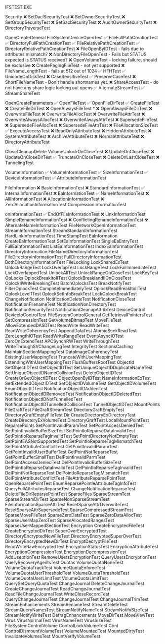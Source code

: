 
IFSTEST.EXE

Security
❌        SetDaclSecurityTest
❌        SetOwnerSecurityTest
❌        SetGroupSecurityTest
❌        SetSaclSecurityTest
❌        AuditOwnerSecurityTest
❌        DirectoryTraverseTest


OpenCreateGeneral
          FileSystemDeviceOpenTest
✅        FileFullPathCreationTest
✅        DirectoryFullPathCreationTest
✅        FileRelativePathCreationTest
✅        DirectoryRelativePathCreationTest
❌        FileOpenByIDTest
          - fails due to attributes mismatch?
❌        NonDirectoryFileOpenTest
          - Fails but STATUS expected is STATUS received?
❌        OpenVolumeTest
          - locking failure, should be exclusive
❌        CreatePagingFileTest
          - not yet supported
❌        FileNameLengthTest
          - fails at 512 out of 1024
✅        HFHTest
✅        UnicodeOnDiskTest
❌        CaseSensitiveTest
✅        PreserveCaseTest
❌        ShortFileNameTest
          - Don't handle shortnames yet.
❌        ShareAccessTest
          - do not have any share logic locking out opens
✅        AlternateStreamTest
✅        StreamShareTest


OpenCreateParameters
✅        OpenFileTest
✅        OpenFileDirTest
✅        CreateFileTest
❌        CreateFileDirTest
❌        OpenAlwaysFileTest *
❌        OpenAlwaysFileDirTest
❌        OverwriteFileTest
❌        OverwriteFileAllocTest
❌        OverwriteFileAttrTest
❌        OverwriteAlwaysAllocTest
❌        OverwriteAlwaysAttrTest
❌        SupersedeFileTest
❌        SupersedeFileAllocTest
❌        SupersedeFileAttrTest
❌        FileAllocationSizeTest
✅        ExecuteAccessTest
❌        ReadOnlyAttributeTest
❌        HiddenAttributeTest
❌        SystemAttributeTest
❌        ArchiveAttributeTest
❌        NormalAttributeTest
❌        DirectoryAttributeTest


CloseCleanupDelete
          VolumeUnlockOnCloseTest
❌        UpdateOnCloseTest
❌        UpdateOnCloseDirTest
✅        TruncateOnCloseTest
❌        DeleteOnLastCloseTest
❌        TunnelingTest


VolumeInformation
✅        VolumeInformationTest
✅        SizeInformationTest
✅        DeviceInformationTest
✅        AttributeInformationTest


FileInformation
❌        BasicInformationTest
❌        StandardInformationTest
✅        InternalInformationTest
❌        EaInformationTest
✅        NameInformationTest
❌        AllInformationTest
❌        AllocationInformationTest
❌        ZeroAllocationInformationTest
          CompressionInformationTest


onInformationTest
✅        EndOfFileInformationTest
❌        LinkInformationTest
          SimpleRenameInformationTest
❌        ConflictingRenameInformationTest
☢        AlternateNameInformationTest
        FileNetworkOpenInformationTest
        StreamInformationTest
        StreamStandardInformationTest
        HardLinkInformationTest
        TimeStampTest
EaInformation
        CreateEaInformationTest
        SetEaInformationTest
        SingleEaEntryTest
        FullEaInformationTest
        ListEaInformationTest
        IndexEaInformationTest
DirectoryInformation
        FileNameDirectoryInformationTest
        FileDirectoryInformationTest
        FullDirectoryInformationTest
        BothDirectoryInformationTest
FileLocking
        LockSharedExTest
        UnlockRangeTest
        LockOverlapTest
        LockRangeTest
        LockFailImmediateTest
        LockOverlappedTest
        UnlockAllTest
        UnlockRangeOnCloseTest
        LockKeyTest
OpLocks
        OplockBreakItoIITest
        OplockBreakIandIIOnCloseTest
        OplockIIWriteBreakingTest
        BatchOplocksTest
        BreakNotifyTest
        FilterOplockTest
        CompleteImmediatelyTest
        OplockReadBreakItoIITest
        OplockLevel1Test
        OplockSetInfoBreakTest
        LockOplockBreakTest
ChangeNotification
        NotificationDeleteTest
        NotificationCloseTest
        NotificationFilenameTest
        NotificationNonDirectoryTest
        NotificationSecurityTest
        NotificationCleanupAttribTest
DeviceControl
        DeviceIoControlTest
FileSystemControlGeneral
        GetRetrievalPointersTest
        SetCompressionTest
        GetVolumeBitmapTest
        MoveFileTest
        AllowExtendedDASDTest
ReadWrite
        ReadWriteTest
        ReadWriteCoherencyTest
        AppendDataTest
        AtomicSeekReadTest
        ZeroLengthIOTest
        ReadWriteRangeTest
        EventAsyncIOTest
        ZeroOnExtendTest
        APCSynchRWTest
        WriteThroughTest
        WriteThroughSVChangeLogTest
        IntegrityTest
SectionsCaching
        MaintainSectionMappingTest
        DataImageCoherencyTest
        ExistingUserMappingTest
        TruncateWithUserMappingTest
        ExtendingWithUserMappingTest
        FlushBuffersRootTest
ObjectId
        SetObjectIDTest
        GetObjectIDTest
        SetUniqueObjectIDDuplicateNameTest
        SetUniqueObjectIDNameCollisionTest
        DeleteObjectIDTest
        CreateOrGetObjectIDTest
        ObjectOpenByIDTest
        NameInformationExTest
        SetExtendedObjectIDTest
        SetObjectIDVolumeTest
        GetObjectIDVolumeTest
        EnumObjectIDTest
        NotificationObjectIDAddedTest
        NotificationObjectIDRemovedTest
        NotificationObjectIDDeletedTest
        NotificationObjectIDNotTunnelledTest
        NotificationObjectIDTunnelledCollisionTest
        TunnelObjectIDTest
MountPoints
        FileGraftTest
        FileGraftStreamTest
        DirectoryGraftEmptyTest
        DirectoryGraftEmptyFileTest
        Dir
        CreateDirectoryExDirectoryTest
        CreateDirectoryExVolumeTest
        DirectoryGraftTest
        LocalMountPointTest
ReparsePoints
        SetPointInvalidParamTest
        SetPointAccessDeniedTest
        SetPointInvalidBufferSizeTest
        SetPointIoReparseDataInvalidTest
        SetPointIoReparseTagInvalidTest
        SetPointDirectoryNotEmptyTest
        SetPointEASNotSupportedTest
        SetPointIoReparseTagMismatchTest
        SetPointAttributeConflictTest
        GetPointInvalidParamTest
        GetPointInvalidUserBufferTest
        GetPointNotReparseTest
        GetPointBufferSmallTest
        DelPointInvalidParmTest
        DelPointAccessDeniedTest
        DelPointInvalidBufferSizeTest
        DelPointIoReparseDataInvalidTest
        DelPointIoReparseTagInvalidTest
        DelPointNotReparseTest
        DelPointIoReparseTagMismatchTest
        DelPointAttributeConflictTest
        FileAttributeReparsePointTest
        OpenReparsePointTest
        EnumReparsePointleAttributeTagInfoTest
        QueryFullAttributesReparseTest
        ChangeNotificationReparseTest
        DeleteFileDirReparsePointTest
SparseFiles
        SparseStreamTest
        SparseStreamDirTest
        SparseNonSparseStreamTest
        FileInformationSparseAttrTest
        ResetSparseAttrOverwriteTest
        ResetSparseAttrSupersedeTest
        SparseCompressedStreamTest
        SparseMoveFileTest
        SparseZeroDataTest
        SparseZeroDataAllocTest
        SparseUserMapZeroTest
        SparseAllocatedRangesTest
        SparseUserMappedSectionTest
Encryption
        CreateEncryptedFileTest
        CreateEncryptedDirTest
        SuperOverEncryptedTest
        DirectoryEncryptedNewFileTest
        DirectoryEncryptedSuperOverTest
        DirectoryEncryptedNewDirTest
        EncryptDecryptFileTest
        ReadWriteRawEncryptedTest
        EncryptionStatusTest
        EncryptionAttributeTest
        EncryptionCompressionTest
        EncryptionDecompressionTest
        AddUseptionTest
        RemoveUsersEncryptionTest
        QueryUsersEncryptionTest
        QueryRecoveryAgentsTest
Quotas
        VolumeQuotaNoneTest
        VolumeQuotaTrackTest
        VolumeQuotaEnforceTest
        VolumeQuotaUserThresholdTest
        VolumeQuotaThresholdTest
        VolumeQuotaUserLimitTest
        VolumeQuotaLimitTest
        QuerySetQueryQuotaTest
ChangeJournal
        DeleteChangeJournalTest
        CreateChangeJournalTest
        ReadChangeJournalTest
        ReadFileChangeJournalTest
        WriteCloseRecordTest
        QueryChangeJournalTest
        ChangeJournalTest
        ChangeJournalTrimTest
StreamEnhancements
        StreamRenameTest
        StreamDeleteTest
        StreamQueryNamesTest
        StreamNotifyNameTest
        StreamNotifySizeTest
        StreamNotifyWriteTest
DefragEnhancements
        MoveDirTest
        MoveViewTest
Virus
        VirusNormalTest
        VirusNameTest
        VirusSizeTest
FileSystemControlVolume
        ControlLockVolumeTest
        Cont       ControlDismountVolumeTest
        VolumeMountedTest
        MountedDirtyTest
        InvalidateVolumesTest
        MountVerifyVolumeTest
